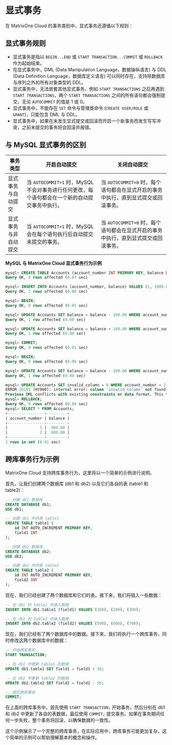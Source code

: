 # 显式事务

在 MatrixOne Cloud 的事务类别中，显式事务还遵循以下规则：

## 显式事务规则

- 显式事务是指以 `BEGIN...END` 或 `START TRANSACTION...COMMIT` 或 `ROLLBACK` 作为起始结束。
- 在显式事务中，DML (Data Manipulation Language，数据操纵语言) 与 DDL (Data Definition Language，数据库定义语言) 可以同时存在，支持除数据库与序列之外的所有对象类型的 DDL。
- 显式事务中，无法嵌套其他显式事务，例如 `START TRANSACTIONS` 之后再遇到 `START TRANSACTIONS`，两个 `START TRANSACTIONS` 之间的所有语句都会强制提交，无论 `AUTOCOMMIT` 的值是 1 或 0。
- 显式事务中，不能存在 `SET` 命令与管理类命令 (`CREATE USER/ROLE` 或 `GRANT`)，只能包含 DML 与 DDL。
- 显式事务中，如果在未发生显式提交或回滚而开启一个新事务而发生写写冲突，之前未提交的事务将会回滚并报错。

## 与 MySQL 显式事务的区别

|事务类型 | 开启自动提交 | 关闭自动提交|
|---|---|---|
|显式事务与自动提交 | 当 `AUTOCOMMIT=1` 时，MySQL 不会对事务进行任何更改，每个语句都会在一个新的自动提交事务中执行。|当 `AUTOCOMMIT=0` 时，每个语句都会在显式开启的事务中执行，直到显式提交或回滚事务。|
|显式事务与非自动提交 | 当 `AUTOCOMMIT=1` 时，MySQL 会在每个语句执行后自动提交未提交的事务。|当 `AUTOCOMMIT=0` 时，每个语句都会在显式开启的事务中执行，直到显式提交或回滚事务。|

**MySQL 与 MatrixOne Cloud 显式事务行为示例**

```sql
mysql> CREATE TABLE Accounts (account_number INT PRIMARY KEY, balance DECIMAL(10, 2));
Query OK, 0 rows affected (0.07 sec)

mysql> INSERT INTO Accounts (account_number, balance) VALUES (1, 1000.00), (2, 500.00);
Query OK, 2 rows affected (0.00 sec)

mysql> BEGIN;
Query OK, 0 rows affected (0.01 sec)

mysql> UPDATE Accounts SET balance = balance - 100.00 WHERE account_number = 1;
Query OK, 1 row affected (0.00 sec)

mysql> UPDATE Accounts SET balance = balance + 100.00 WHERE account_number = 2;
Query OK, 1 row affected (0.00 sec)

mysql> COMMIT;
Query OK, 0 rows affected (0.01 sec)

mysql> BEGIN;
Query OK, 0 rows affected (0.00 sec)

mysql> UPDATE Accounts SET balance = balance - 100.00 WHERE account_number = 1;
Query OK, 1 row affected (0.00 sec)

mysql> UPDATE Accounts SET invalid_column = 0 WHERE account_number = 2;
ERROR 20101 (HY000): internal error: column 'invalid_column' not found in table
Previous DML conflicts with existing constraints or data format. This transaction has to be aborted
mysql> ROLLBACK;
Query OK, 0 rows affected (0.00 sec)
mysql> SELECT * FROM Accounts;
+----------------+---------+
| account_number | balance |
+----------------+---------+
|              1 |  900.00 |
|              2 |  600.00 |
+----------------+---------+
2 rows in set (0.01 sec)
```

## 跨库事务行为示例

MatrixOne Cloud 支持跨库事务行为，这里将以一个简单的示例进行说明。

首先，让我们创建两个数据库 (db1 和 db2) 以及它们各自的表 (table1 和 table2)：

```sql
-- 创建 db1 数据库
CREATE DATABASE db1;
USE db1;

-- 创建 db1 中的表 table1
CREATE TABLE table1 (
    id INT AUTO_INCREMENT PRIMARY KEY,
    field1 INT
);

-- 创建 db2 数据库
CREATE DATABASE db2;
USE db2;

-- 创建 db2 中的表 table2
CREATE TABLE table2 (
    id INT AUTO_INCREMENT PRIMARY KEY,
    field2 INT
);
```

现在，我们已经创建了两个数据库和它们的表。接下来，我们将插入一些数据：

```sql
-- 在 db1 的 table1 中插入数据
INSERT INTO db1.table1 (field1) VALUES (100), (200), (300);

-- 在 db2 的 table2 中插入数据
INSERT INTO db2.table2 (field2) VALUES (500), (600), (700);
```

现在，我们已经有了两个数据库中的数据。接下来，我们将执行一个跨库事务，同时修改这两个数据库中的数据：

```sql
-- 开始跨库事务
START TRANSACTION;

-- 在 db1 中更新 table1 的数据
UPDATE db1.table1 SET field1 = field1 + 10;

-- 在 db2 中更新 table2 的数据
UPDATE db2.table2 SET field2 = field2 - 50;

-- 提交跨库事务
COMMIT;
```

在上面的跨库事务中，首先使用 `START TRANSACTION;` 开始事务，然后分别在 db1 和 db2 中更新了各自的表数据，最后使用 `COMMIT;` 提交事务。如果在事务期间任何一步失败，整个事务将回滚，以确保数据的一致性。

这个示例展示了一个完整的跨库事务，在实际应用中，跨库事务可能更加复杂，这个简单的示例可以帮助理解基本的概念和操作。
